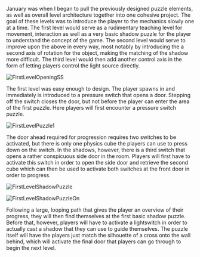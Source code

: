 January was when I began to pull the previously designed puzzle elements, as well as overall level architecture together into one cohesive project. The goal of these levels was to introduce the player to the mechanics slowly one at a time. 
The first level would serve as a rudimentary teaching level for movement, interaction as well as a very basic shadow puzzle for the player to understand the concept of the game. 
The second level would serve to improve upon the above in every way, most notably by introducing the a second axis of rotation for the object, making the matching of the shadow more difficult. 
The third level would then add another control axis in the form of letting players control the light source directly.

![FirstLevelOpeningSS](https://user-images.githubusercontent.com/98255931/237003762-35d4b118-30f6-4255-ba36-01cc31791c2f.png)

The first level was easy enough to design. The player spawns in and immediately is introduced to a pressure switch that opens a door. Stepping off the switch closes the door, but not before the player can enter the area of the first puzzle. Here 
players will first encounter a pressure switch puzzle. 

![FirstLevelPuzzle1](https://user-images.githubusercontent.com/98255931/237003785-98b53512-2599-4eeb-a4d5-f06bdc7842f3.png)

The door ahead required for progression requires two switches to be activated, but there is only one physics cube the players can use to press down on the switch. In the shadows, however, 
there is a third switch that opens a rather conspicuous side door in the room. Players will first have to activate this switch in order to open the side door and retrieve the second cube which can then be used to activate both switches at the front door in order to progress.

![FirstLevelShadowPuzzle](https://user-images.githubusercontent.com/98255931/237003795-8118b0e7-972b-4a48-810e-963edebe682c.png)

![FirstLevelShadowPuzzleOn](https://user-images.githubusercontent.com/98255931/237003806-9b7671dc-7eaf-47c3-ad45-7862722854ea.png)

Following a large, looping path that gives the player an overview of their progress, they will then find themselves at the first basic shadow puzzle. Before that, however, players will have to activate a lightswitch in order to actually cast a shadow that they can use to
guide themselves. The puzzle itself will have the players just match the silhouette of a cross onto the wall behind, which will activate the final door that players can go through to begin the next level. 
